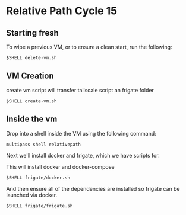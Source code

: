 # Relative Path Cycle 15

## Starting fresh
To wipe a previous VM, or to ensure a clean start, run the following:
```shell
$SHELL delete-vm.sh
```

## VM Creation
create vm script will transfer tailscale script an frigate folder
```shell
$SHELL create-vm.sh
```

## Inside the vm
Drop into a shell inside the VM using the following command:
```shell
multipass shell relativepath
````
Next we'll install docker and frigate, which we have scripts for.

This will install docker and docker-compose
```shell
$SHELL frigate/docker.sh
```

And then ensure all of the dependencies are installed so frigate can be launched via docker.
```shell
$SHELL frigate/frigate.sh
```

